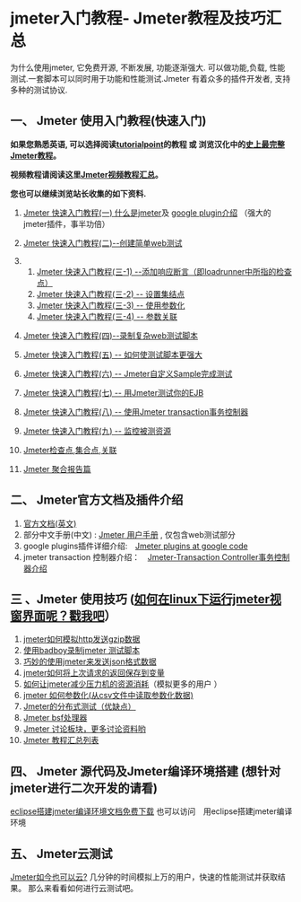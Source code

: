# jmeter入门教程- Jmeter教程及技巧汇总

为什么使用jmeter, 它免费开源, 不断发展, 功能逐渐强大. 可以做功能,负载, 性能测试.一套脚本可以同时用于功能和性能测试.Jmeter 有着众多的插件开发者, 支持多种的测试协议.

## 一、 Jmeter 使用入门教程(快速入门)

**如果您熟悉英语, 可以选择阅读[tutorialpoint](http://www.tutorialspoint.com/jmeter/index.htm)的教程 或 浏览汉化中的[史上最完整Jmeter教程](http://www.hissummer.com/loadtesting-jmeter/243-jmetertutorialpoint-jmeter.html)。**

**视频教程请阅读这里[Jmeter视频教程汇总](http://www.hissummer.com/jmeter-video-tutorial.html)。**

**您也可以继续浏览站长收集的如下资料.**

1. [Jmeter 快速入门教程(一)  什么是jmeter](http://www.hissummer.com/tutorials/145-jmeter-.html)及 [google plugin介绍](http://www.hissummer.com/loadtesting-jmeter/73-google-jmeter-.html) （强大的jmeter插件，事半功倍）
2. [Jmeter 快速入门教程(二)--创建简单web测试](http://www.hissummer.com/tutorials/146-jmeter-.html)
3. 
    1. [Jmeter 快速入门教程(三-1) --添加响应断言（即loadrunner中所指的检查点）](http://www.hissummer.com/tutorials/149-jmeter-.html)
    2. [Jmeter 快速入门教程(三-2) -- 设置集结点](http://www.hissummer.com/loadtesting-jmeter/272-jmeter.html)
    3. [Jmeter 快速入门教程(三-3) -- 使用参数化](http://www.hissummer.com/loadtesting-jmeter/274-jmeter.html)
    4. [Jmeter 快速入门教程(三-4) -- 参数关联](http://www.hissummer.com/loadtesting-jmeter/276-jmeter-.html)

4.  [Jmeter 快速入门教程(四)--录制复杂web测试脚本](http://www.hissummer.com/tutorials/154-jmeter-web.)
5. [Jmeter 快速入门教程(五) -- 如何使测试脚本更强大](http://www.hissummer.com/tutorials/156-jmeter-.html)
6.  [Jmeter 快速入门教程(六) -- Jmeter自定义Sample完成测试](http://www.hissummer.com/loadtesting-jmeter/241-jmetersample.html)
7. [Jmeter 快速入门教程(七) -- 用Jmeter测试你的EJB](http://www.hissummer.com/tutorials/160-jmeter--jmeterejb.html)
8. [Jmeter 快速入门教程(八) -- 使用Jmeter transaction事务控制器](http://www.hissummer.com/loadtesting-jmeter/250-jmeter-transaction.html)
9.  [Jmeter 快速入门教程(九) -- 监控被测资源](http://www.hissummer.com/loadtesting-jmeter/251-jmeter-.html)
10. [Jmeter检查点,集合点,关联](http://www.hissummer.com/loadtesting-jmeter/259--jmeter-.html)
11. [Jmeter 聚合报告篇](http://www.hissummer.com/loadtesting-jmeter/262-jmeter.html)


## 二、 Jmeter官方文档及插件介绍

1. [官方文档(英文)](http://jmeter.apache.org/usermanual/get-started.html)
2. 部分中文手册(中文) : [Jmeter 用户手册](http://www.hissummer.com/tutorials/68-jmeter-.html) , 仅包含web测试部分
3. google plugins插件详细介绍:　[Jmeter plugins at google code](http://www.hissummer.com/load-test-tools/65-jmeter-plugins-at-google-code.html)
4. jmeter transaction 控制器介绍：　[Jmeter-Transaction Controller事务控制器介绍](http://www.hissummer.com/tutorials/157-jmeter-transaction-controller.html)

## 三 、Jmeter 使用技巧 ([如何在linux下运行jmeter视窗界面呢？戳我吧](http://www.hissummer.com/loadtesting-jmeter/281-linuxjmeter.html)）

1. [jmeter如何模拟http发送gzip数据](http://www.hissummer.com/loadtesting-jmeter/182-jmeterhttpgzip.html)
2. [使用badboy录制jmeter 测试脚本](http://www.hissummer.com/loadtesting-jmeter/158-badboyjmeter.html)
3. [巧妙的使用jmeter来发送json格式数据](http://www.hissummer.com/loadtesting-jmeter/129-jmeterjson.html)
4. [jmeter如何将上次请求的返回保存到变量](http://www.hissummer.com/loadtesting-jmeter/247-jmeter.html)
5. [如何让jmeter减少压力机的资源消耗](http://www.hissummer.com/loadtesting-jmeter/152-jmeter.html)（模拟更多的用户 ）
6. [jmeter 如何参数化(从csv文件中读取参数化数据)](http://www.hissummer.com/loadtesting-jmeter/240-jmetercsv.html)
7. [Jmeter的分布式测试（优缺点）](http://www.hissummer.com/loadtesting-jmeter/242-jmeter.html)
8. [Jmeter bsf处理器](http://www.hissummer.com/loadtesting-jmeter/252-jmeter-bsf.html)
9. [Jmeter 讨论板块，更多讨论资料哟](http://www.hissummer.com/forum/Jmeter%E6%80%A7%E8%83%BD%E6%B5%8B%E8%AF%95%E4%B8%93%E5%8C%BA.html)
10. [Jmeter 教程汇总列表](http://www.hissummer.com/loadtesting-jmeter.html)

## 四、 Jmeter 源代码及Jmeter编译环境搭建 (想针对jmeter进行二次开发的请看)

[eclipse搭建jmeter编译环境文档免费下载](http://www.hissummer.com/downloads/167-eclipsejmeter.html) 也可以访问　用eclipse搭建jmeter编译环境

## 五、 Jmeter云测试

[Jmeter如今也可以云?](http://www.hissummer.com/load-test-tools/174-jmeter.html) 几分钟的时间模拟上万的用户，快速的性能测试并获取结果。 那么来看看如何进行云测试吧。